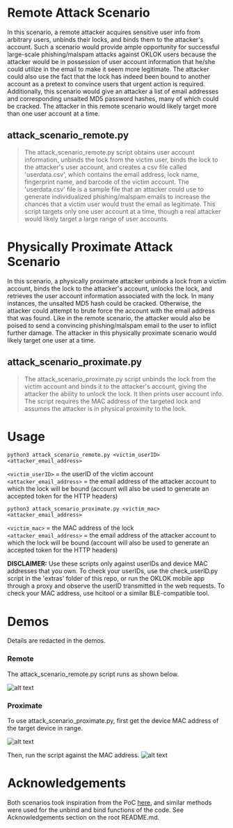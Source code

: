 # Remote Attack Scenario
In this scenario, a remote attacker acquires sensitive user info from arbitrary users, unbinds their locks, and binds them to the attacker's account. Such a scenario would provide ample opportunity for successful large-scale phishing/malspam attacks against OKLOK users because the attacker would be in possession of user account information that he/she could utilize in the email to make it seem more legitimate. The attacker could also use the fact that the lock has indeed been bound to another account as a pretext to convince users that urgent action is required. Additionally, this scenario would give an attacker a list of email addresses and corresponding unsalted MD5 password hashes, many of which could be cracked. The attacker in this remote scenario would likely target more than one user account at a time.

## attack_scenario_remote.py
>The attack_scenario_remote.py script obtains user account information, unbinds the lock from the victim user, binds the lock to the attacker's user account, and creates a csv file called 'userdata.csv', which contains the email address, lock name, fingerprint name, and barcode of the victim account. The 'userdata.csv' file is a sample file that an attacker could use to generate individualized phishing/malspam emails to increase the chances that a victim user would trust the email as legitimate. This script targets only one user account at a time, though a real attacker would likely target a large range of user accounts.

# Physically Proximate Attack Scenario
In this scenario, a physically proximate attacker unbinds a lock from a victim account, binds the lock to the attacker's account, unlocks the lock, and retrieves the user account information associated with the lock. In many instances, the unsalted MD5 hash could be cracked. Otherwise, the attacker could attempt to brute force the account with the email address that was found. Like in the remote scenario, the attacker would also be poised to send a convincing phishing/malspam email to the user to inflict further damage. The attacker in this physically proximate scenario would likely target one user at a time.

## attack_scenario_proximate.py
>The attack_scenario_proximate.py script unbinds the lock from the victim account and binds it to the attacker's account, giving the attacker the ability to unlock the lock. It then prints user account info. The script requires the MAC address of the targeted lock and assumes the attacker is in physical proximity to the lock.

# Usage
```python3 attack_scenario_remote.py <victim_userID> <attacker_email_address>```

`<victim_userID>` = the userID of the victim account <br/>
`<attacker_email_address>` = the email address of the attacker account to which the lock will be bound (account will also be used to generate an accepted token for the HTTP headers)

```python3 attack_scenario_proximate.py <victim_mac> <attacker_email_address>```

`<victim_mac>` = the MAC address of the lock <br/>
`<attacker_email_address>` = the email address of the attacker account to which the lock will be bound (account will also be used to generate an accepted token for the HTTP headers)

**DISCLAIMER:** Use these scripts only against userIDs and device MAC addresses that you own. To check your userIDs, use the check_userID.py script in the 'extras' folder of this repo, or run the OKLOK mobile app through a proxy and observe the userID transmitted in the web requests. To check your MAC address, use hcitool or a similar BLE-compatible tool. 

# Demos
Details are redacted in the demos. 

### Remote
The attack_scenario_remote.py script runs as shown below. 

![alt text](../screenshots/attack_scenario_remote.png)

### Proximate
To use attack_scenario_proximate.py, first get the device MAC address of the target device in range.

![alt text](../screenshots/hcitool_lescan.png)

Then, run the script against the MAC address. 
![alt text](../screenshots/attack_scenario_proximate.png)

# Acknowledgements
Both scenarios took inspiration from the PoC [here](https://github.com/securelayer7/pwnfb50/blob/master/pwnfb50.py), and similar methods were used for the unbind and bind functions of the code. See Acknowledgements section on the root README.md.

